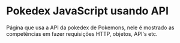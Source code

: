 # Pokedex JavaScript usando API
 Página que usa a API da pokedex de Pokemons, nele é mostrado as competências em fazer requisições HTTP, objetos, API's etc.
